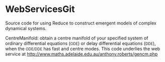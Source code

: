 WebServicesGit
==============

Source code for using Reduce to construct emergent models of complex dynamical systems.

CentreManifold: obtain a centre manifold of your specified
system of ordinary differential equations
(<small>ODE</small>) or delay differential equations
(<small>DDE</small>), when the <small>ODE/DDE</small> has
fast and centre modes.  This code underlies the web service at 
http://www.maths.adelaide.edu.au/anthony.roberts/gencm.php
